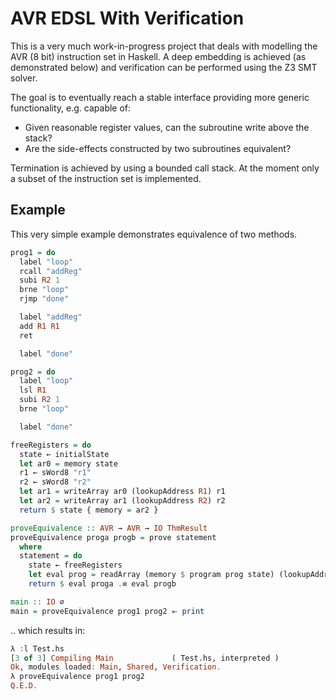AVR EDSL With Verification
==========================


This is a very much work-in-progress project that deals with modelling the AVR (8 bit) instruction set in Haskell.
A deep embedding is achieved (as demonstrated below) and verification can be performed using the Z3 SMT solver.

The goal is to eventually reach a stable interface providing more generic functionality, e.g. capable of:

* Given reasonable register values, can the subroutine write above the stack?
* Are the side-effects constructed by two subroutines equivalent?

Termination is achieved by using a bounded call stack. At the moment only a subset of the instruction set is implemented.

Example
-------

This very simple example demonstrates equivalence of two methods.


```haskell
prog1 = do
  label "loop"
  rcall "addReg"
  subi R2 1
  brne "loop"
  rjmp "done"

  label "addReg"
  add R1 R1
  ret

  label "done"

prog2 = do
  label "loop"
  lsl R1
  subi R2 1
  brne "loop"

  label "done"

freeRegisters = do
  state ← initialState
  let ar0 = memory state
  r1 ← sWord8 "r1"
  r2 ← sWord8 "r2"
  let ar1 = writeArray ar0 (lookupAddress R1) r1
  let ar2 = writeArray ar1 (lookupAddress R2) r2
  return $ state { memory = ar2 }

proveEquivalence :: AVR → AVR → IO ThmResult
proveEquivalence proga progb = prove statement
  where
  statement = do
    state ← freeRegisters
    let eval prog = readArray (memory $ program prog state) (lookupAddress R1)
    return $ eval proga .≡ eval progb

main :: IO ∅
main = proveEquivalence prog1 prog2 ⤜ print
```

.. which results in:

```haskell
λ :l Test.hs
[3 of 3] Compiling Main             ( Test.hs, interpreted )
Ok, modules loaded: Main, Shared, Verification.
λ proveEquivalence prog1 prog2
Q.E.D.
```

